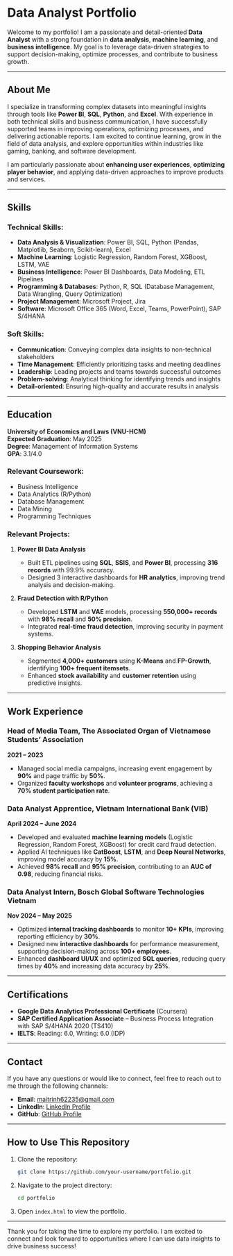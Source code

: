 # Data Analyst Portfolio

Welcome to my portfolio! I am a passionate and detail-oriented **Data Analyst** with a strong foundation in **data analysis**, **machine learning**, and **business intelligence**. My goal is to leverage data-driven strategies to support decision-making, optimize processes, and contribute to business growth. 

---

## About Me

I specialize in transforming complex datasets into meaningful insights through tools like **Power BI**, **SQL**, **Python**, and **Excel**. With experience in both technical skills and business communication, I have successfully supported teams in improving operations, optimizing processes, and delivering actionable reports. I am excited to continue learning, grow in the field of data analysis, and explore opportunities within industries like gaming, banking, and software development.

I am particularly passionate about **enhancing user experiences**, **optimizing player behavior**, and applying data-driven approaches to improve products and services.

---

## Skills

### **Technical Skills:**
- **Data Analysis & Visualization**: Power BI, SQL, Python (Pandas, Matplotlib, Seaborn, Scikit-learn), Excel
- **Machine Learning**: Logistic Regression, Random Forest, XGBoost, LSTM, VAE
- **Business Intelligence**: Power BI Dashboards, Data Modeling, ETL Pipelines
- **Programming & Databases**: Python, R, SQL (Database Management, Data Wrangling, Query Optimization)
- **Project Management**: Microsoft Project, Jira
- **Software**: Microsoft Office 365 (Word, Excel, Teams, PowerPoint), SAP S/4HANA

### **Soft Skills:**
- **Communication**: Conveying complex data insights to non-technical stakeholders
- **Time Management**: Efficiently prioritizing tasks and meeting deadlines
- **Leadership**: Leading projects and teams towards successful outcomes
- **Problem-solving**: Analytical thinking for identifying trends and insights
- **Detail-oriented**: Ensuring high-quality and accurate results in analysis

---

## Education

**University of Economics and Laws (VNU-HCM)**  
**Expected Graduation**: May 2025  
**Degree**: Management of Information Systems  
**GPA**: 3.1/4.0

### **Relevant Coursework:**
- Business Intelligence
- Data Analytics (R/Python)
- Database Management
- Data Mining
- Programming Techniques

### **Relevant Projects:**
1. **Power BI Data Analysis**
   - Built ETL pipelines using **SQL**, **SSIS**, and **Power BI**, processing **316 records** with 99.9% accuracy.
   - Designed 3 interactive dashboards for **HR analytics**, improving trend analysis and decision-making.

2. **Fraud Detection with R/Python**
   - Developed **LSTM** and **VAE** models, processing **550,000+ records** with **98% recall** and **50% precision**.
   - Integrated **real-time fraud detection**, improving security in payment systems.

3. **Shopping Behavior Analysis**
   - Segmented **4,000+ customers** using **K-Means** and **FP-Growth**, identifying **100+ frequent itemsets**.
   - Enhanced **stock availability** and **customer retention** using predictive insights.

---

## Work Experience

### **Head of Media Team**, The Associated Organ of Vietnamese Students’ Association  
**2021 – 2023**
- Managed social media campaigns, increasing event engagement by **90%** and page traffic by **50%**.
- Organized **faculty workshops** and **volunteer programs**, achieving a **70% student participation rate**.

### **Data Analyst Apprentice**, Vietnam International Bank (VIB)  
**April 2024 – June 2024**
- Developed and evaluated **machine learning models** (Logistic Regression, Random Forest, XGBoost) for credit card fraud detection.
- Applied AI techniques like **CatBoost**, **LSTM**, and **Deep Neural Networks**, improving model accuracy by **15%**.
- Achieved **98% recall** and **95% precision**, contributing to an **AUC of 0.98**, reducing financial risks.

### **Data Analyst Intern**, Bosch Global Software Technologies Vietnam  
**Nov 2024 – May 2025**  
- Optimized **internal tracking dashboards** to monitor **10+ KPIs**, improving reporting efficiency by **30%**.
- Designed new **interactive dashboards** for performance measurement, supporting decision-making across **100+ employees**.
- Enhanced **dashboard UI/UX** and optimized **SQL queries**, reducing query times by **40%** and increasing data accuracy by **25%**.

---

## Certifications
- **Google Data Analytics Professional Certificate** (Coursera)
- **SAP Certified Application Associate** – Business Process Integration with SAP S/4HANA 2020 (TS410)
- **IELTS**: Reading: 6.0, Writing: 6.0 (IDP)

---

## Contact

If you have any questions or would like to connect, feel free to reach out to me through the following channels:

- **Email**: [maitrinh62235@gmail.com](mailto:maitrinh62235@gmail.com)
- **LinkedIn**: [LinkedIn Profile](https://www.linkedin.com/in/nguyen-mai-trinh/)
- **GitHub**: [GitHub Profile](https://github.com/your-username)

---

## How to Use This Repository

1. Clone the repository:
    ```bash
    git clone https://github.com/your-username/portfolio.git
    ```

2. Navigate to the project directory:
    ```bash
    cd portfolio
    ```

3. Open `index.html` to view the portfolio.

---

Thank you for taking the time to explore my portfolio. I am excited to connect and look forward to opportunities where I can use data insights to drive business success!
